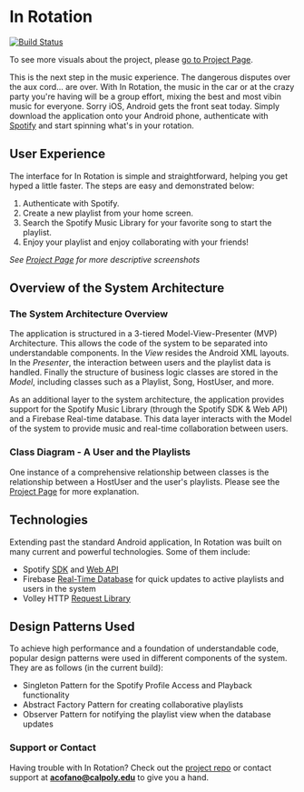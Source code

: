 # In Rotation
[![Build Status](https://travis-ci.org/cpe305/fall2016-project-AndrewCofano.svg?branch=master)](https://travis-ci.org/cpe305/fall2016-project-AndrewCofano)

To see more visuals about the project, please [go to Project Page](https://cpe305.github.io/fall2016-project-AndrewCofano/).

This is the next step in the music experience. The dangerous disputes over the aux cord... are over. With In Rotation, the music in the car or at the crazy party you're having will be a group effort, mixing the best and most vibin music for everyone. Sorry iOS, Android gets the front seat today. Simply download the application onto your Android phone, authenticate with [Spotify](http://www.spotify.com) and start spinning what's in your rotation.   

## User Experience
The interface for In Rotation is simple and straightforward, helping you get hyped a little faster. The steps are easy and demonstrated below:

1. Authenticate with Spotify.
2. Create a new playlist from your home screen.
3. Search the Spotify Music Library for your favorite song to start the playlist.
4. Enjoy your playlist and enjoy collaborating with your friends!

*See [Project Page](https://cpe305.github.io/fall2016-project-AndrewCofano/) for more descriptive screenshots*

## Overview of the System Architecture
### The System Architecture Overview
The application is structured in a 3-tiered Model-View-Presenter (MVP) Architecture. This allows the code of the system to be separated into understandable components. In the *View* resides the Android XML layouts. In the *Presenter*, the interaction between users and the playlist data is handled. Finally the structure of business logic classes are stored in the *Model*, including classes such as a Playlist, Song, HostUser, and more. 

As an additional layer to the system architecture, the application provides support for the Spotify Music Library (through the Spotify SDK & Web API) and a Firebase Real-time database. This data layer interacts with the Model of the system to provide music and real-time collaboration between users.

### Class Diagram - A User and the Playlists
One instance of a comprehensive relationship between classes is the relationship between a HostUser and the user's playlists. Please see the [Project Page](https://cpe305.github.io/fall2016-project-AndrewCofano/) for more explanation.

## Technologies
Extending past the standard Android application, In Rotation was built on many current and powerful technologies. Some of them include:
* Spotify [SDK](https://developer.spotify.com/technologies/spotify-android-sdk/) and [Web API](https://developer.spotify.com/web-api/)
* Firebase [Real-Time Database](https://firebase.google.com/) for quick updates to active playlists and users in the system
* Volley HTTP [Request Library](https://developer.android.com/training/volley/index.html)

## Design Patterns Used
To achieve high performance and a foundation of understandable code, popular design patterns were used in different components of the system. They are as follows (in the current build): 
* Singleton Pattern for the Spotify Profile Access and Playback functionality
* Abstract Factory Pattern for creating collaborative playlists
* Observer Pattern for notifying the playlist view when the database updates

### Support or Contact
Having trouble with In Rotation? Check out the [project repo](https://github.com/cpe305/fall2016-project-AndrewCofano) or contact support at **acofano@calpoly.edu** to give you a hand.



